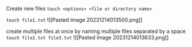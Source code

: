 Create new files
``touch <options> <file or directory name>``

``touch file1.txt``
![[Pasted image 20231214013500.png]]

create multiple files at once by naming multiple files separated by a space
``touch file2.txt file3.txt``
![[Pasted image 20231214013633.png]]

